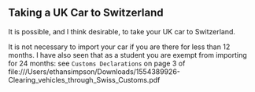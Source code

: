 ## Taking a UK Car to Switzerland

It is possible, and I think desirable, to take your UK car to Switzerland.

It is not necessary to import your car if you are there for less than 12 months.
I have also seen that as a student you are exempt from importing for 24 months:
see `Customs Declarations` on page 3 of file:///Users/ethansimpson/Downloads/1554389926-Clearing_vehicles_through_Swiss_Customs.pdf
